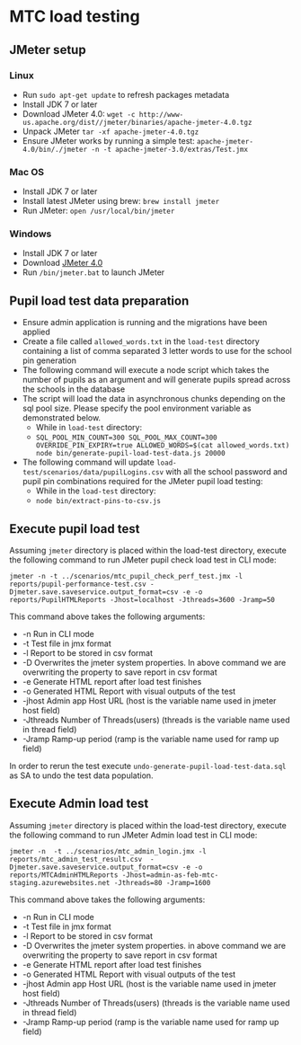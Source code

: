 # MTC load testing

## JMeter setup
### Linux
* Run `sudo apt-get update` to refresh packages metadata
* Install JDK 7 or later
* Download JMeter 4.0: `wget -c http://www-us.apache.org/dist//jmeter/binaries/apache-jmeter-4.0.tgz`
* Unpack JMeter `tar -xf apache-jmeter-4.0.tgz`
* Ensure JMeter works by running a simple test:
`apache-jmeter-4.0/bin/./jmeter -n -t apache-jmeter-3.0/extras/Test.jmx`

### Mac OS
* Install JDK 7 or later
* Install latest JMeter using brew: `brew install jmeter`
* Run JMeter: `open /usr/local/bin/jmeter`

### Windows
* Install JDK 7 or later
* Download [JMeter 4.0](http://www-us.apache.org/dist//jmeter/binaries/apache-jmeter-4.0.tgz)
* Run `/bin/jmeter.bat` to launch JMeter

## Pupil load test data preparation
* Ensure admin application is running and the migrations have been applied
* Create a file called `allowed_words.txt` in the `load-test` directory containing a list of comma separated 3 letter words to use for the school pin generation
* The following command will execute a node script which takes the number of pupils as an argument and will generate pupils spread across the schools in the database
* The script will load the data in asynchronous chunks depending on the sql pool size. Please specify the pool environment variable as demonstrated below. 
    * While in `load-test` directory:
    * `SQL_POOL_MIN_COUNT=300 SQL_POOL_MAX_COUNT=300 OVERRIDE_PIN_EXPIRY=true ALLOWED_WORDS=$(cat allowed_words.txt) node bin/generate-pupil-load-test-data.js 20000`
* The following command will update `load-test/scenarios/data/pupilLogins.csv` with all the school password and pupil pin combinations required for the JMeter pupil load testing:
    * While in the `load-test` directory:
    * `node bin/extract-pins-to-csv.js`
    
## Execute pupil load test
Assuming `jmeter` directory is placed within the load-test directory, execute the following command to run JMeter pupil check load test in CLI mode:

`` jmeter -n -t ../scenarios/mtc_pupil_check_perf_test.jmx -l reports/pupil-performance-test.csv -Djmeter.save.saveservice.output_format=csv -e -o reports/PupilHTMLReports -Jhost=localhost -Jthreads=3600 -Jramp=50
``

This command above takes the following arguments:
* -n Run in CLI mode
* -t Test file in jmx format
* -l Report to be stored in csv format
* -D Overwrites the jmeter system properties. In above command we are overwriting the property to save report in csv format
* -e Generate HTML report after load test finishes
* -o Generated HTML Report with visual outputs of the test
* -jhost Admin app Host URL (host is the variable name used in jmeter host field)
* -Jthreads Number of Threads(users) (threads is the variable name used in thread field)
* -Jramp Ramp-up period (ramp is the variable name used for ramp up field)

In order to rerun the test execute `undo-generate-pupil-load-test-data.sql` as SA to undo the test data population.

## Execute Admin load test
Assuming `jmeter` directory is placed within the load-test directory, execute the following command to run JMeter Admin load test in CLI mode:

`` jmeter -n  -t ../scenarios/mtc_admin_login.jmx -l reports/mtc_admin_test_result.csv  -Djmeter.save.saveservice.output_format=csv -e -o reports/MTCAdminHTMLReports -Jhost=admin-as-feb-mtc-staging.azurewebsites.net -Jthreads=80 -Jramp=1600
``

This command above takes the following arguments:
* -n Run in CLI mode
* -t Test file in jmx format
* -l Report to be stored in csv format
* -D Overwrites the jmeter system properties. in above command we are overwriting the property to save report in csv format
* -e Generate HTML report after load test finishes
* -o Generated HTML Report with visual outputs of the test
* -jhost Admin app Host URL (host is the variable name used in jmeter host field)
* -Jthreads Number of Threads(users) (threads is the variable name used in thread field)
* -Jramp Ramp-up period (ramp is the variable name used for ramp up field)
